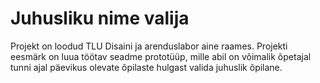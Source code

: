 # Juhusliku nime valija

Projekt on loodud TLU Disaini ja arenduslabor aine raames.
Projekti eesmärk on luua töötav seadme prototüüp, mille abil on võimalik õpetajal tunni ajal päevikus olevate õpilaste hulgast valida juhuslik õpilane.
